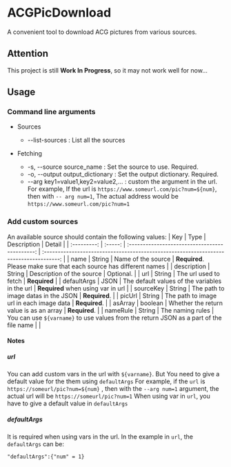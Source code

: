 # ACGPicDownload

A convenient tool to download ACG pictures from various sources.

## Attention

This project is still **Work In Progress**, so it may not work well for now...

## Usage

### Command line arguments

- Sources
  - --list-sources : List all the sources

- Fetching
  - -s, --source source_name : Set the source to use. Required.
  - -o, --output output_dictionary : Set the output dictionary. Required.
  - --arg key1=value1,key2=value2,... : custom the argument in the url. For example, If the url is `https://www.someurl.com/pic?num=${num}`, then with `-- arg num=1`, The actual address would be `https://www.someurl.com/pic?num=1`
  
### Add custom sources

An available source should contain the following values:
|     Key     |  Type   |                  Description                   |                                         Detail                                         |
| :---------: | :-----: | :--------------------------------------------: | :------------------------------------------------------------------------------------: |
|    name     | String  |               Name of the source               |          **Required**. Please make sure that each source has different names           |
| description | String  |           Description of the source            |                                       Optional.                                        |
|     url     | String  |             The url used to fetch              |                                      **Required**                                      |
| defaultArgs |  JSON   | The default values of the variables in the url |                           **Required** when using var in url                           |
|  sourceKey  | String  |      The path to image datas in the JSON       |                                     **Required**.                                      |
|   picUrl    | String  |    The path to image url in each image data    |                                     **Required**.                                      |
|   asArray   | boolean |    Whether the return value is as an array     |                                     **Required**.                                      |
|  nameRule   | String  |                The naming rules                | You can use `${varname}` to use values from the return JSON as a part of the file name |  |

#### Notes

##### url

 You can add custom vars in the url with `${varname}`. But You need to give a default value for the them using `defaultArgs`
 For example, if the `url` is `https://someurl/pic?num=${num}` , then with the `--arg num=1` argument, the actual url will be `https://someurl/pic?num=1`
 When using var in `url`, you have to give a default value in `defaultArgs`

##### defaultArgs

 It is required when using vars in the url. In the example in `url`, the `defaultArgs` can be:

`"defaultArgs":{"num" = 1}`
